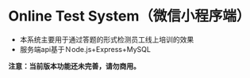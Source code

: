 # Online Test System（微信小程序端）


+ 本系统主要用于通过答题的形式检测员工线上培训的效果
+ 服务端api基于Ｎode.js+Express+MySQL


**注意：当前版本功能还未完善，请勿商用。**
